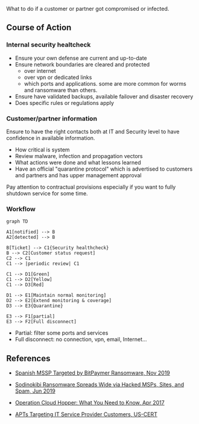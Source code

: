 
What to do if a customer or partner got compromised or infected.

## Course of Action

### Internal security healtcheck

* Ensure your own defense are current and up-to-date
* Ensure network boundaries are cleared and protected
  * over internet
  * over vpn or dedicated links
  * which ports and applications. some are more common for worms and ransomware than others.
* Ensure have validated backups, available failover and disaster recovery
* Does specific rules or regulations apply

### Customer/partner information

Ensure to have the right contacts both at IT and Security level to have confidence in available information.

* How critical is system
* Review malware, infection and propagation vectors
* What actions were done and what lessons learned
* Have an official "quarantine protocol" which is advertised to customers and partners and has upper management approval

Pay attention to contractual provisions especially if you want to fully shutdown service for some time.

### Workflow

```mermaid
graph TD

A1[notified] --> B
A2[detected] --> B

B[Ticket] --> C1{Security healthcheck}
B --> C2[Customer status request]
C2 --> C1
C1 --> |periodic review| C1

C1 --> D1[Green]
C1 --> D2[Yellow]
C1 --> D3[Red]

D1 --> E1[Maintain normal monitoring]
D2 --> E2[Extend monitoring & coverage]
D3 --> E3{Quarantine}

E3 --> F1[partial]
E3 --> F2[Full disconnect]
```

* Partial: filter some ports and services
* Full disconnect: no connection, vpn, email, Internet...

## References

* [Spanish MSSP Targeted by BitPaymer Ransomware, Nov 2019](https://cybersecurityreviews.net/2019/11/08/spanish-mssp-targeted-by-bitpaymer-ransomware/)
* [Sodinokibi Ransomware Spreads Wide via Hacked MSPs, Sites, and Spam, Jun 2019](https://www.bleepingcomputer.com/news/security/sodinokibi-ransomware-spreads-wide-via-hacked-msps-sites-and-spam/)
* [Operation Cloud Hopper: What You Need to Know, Apr 2017](https://www.trendmicro.com/vinfo/us/security/news/cyber-attacks/operation-cloud-hopper-what-you-need-to-know)

* [APTs Targeting IT Service Provider Customers, US-CERT](https://www.us-cert.gov/APTs-Targeting-IT-Service-Provider-Customers)
